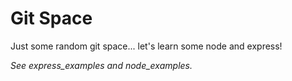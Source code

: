 # Git Space
Just some random git space... let's learn some node and express!

*See express_examples and node_examples.*
